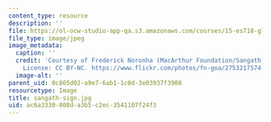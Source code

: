 ```yaml
---
content_type: resource
description: ''
file: https://ol-ocw-studio-app-qa.s3.amazonaws.com/courses/15-es718-global-health-innovation-delivering-targeted-advice-to-an-organization-in-the-field-spring-2015/ac6a3330808da3b5c2ec3541107f24f3_sangath-sign.jpg
file_type: image/jpeg
image_metadata:
  caption: ''
  credit: 'Courtesy of Frederick Noronha (MacArthur Foundation/Sangath) on Flickr.
    License: CC BY-NC. https://www.flickr.com/photos/fn-goa/2753217574'
  image-alt: ''
parent_uid: 0c865d02-a9e7-6ab1-1c0d-3e03937f3908
resourcetype: Image
title: sangath-sign.jpg
uid: ac6a3330-808d-a3b5-c2ec-3541107f24f3
---
```

